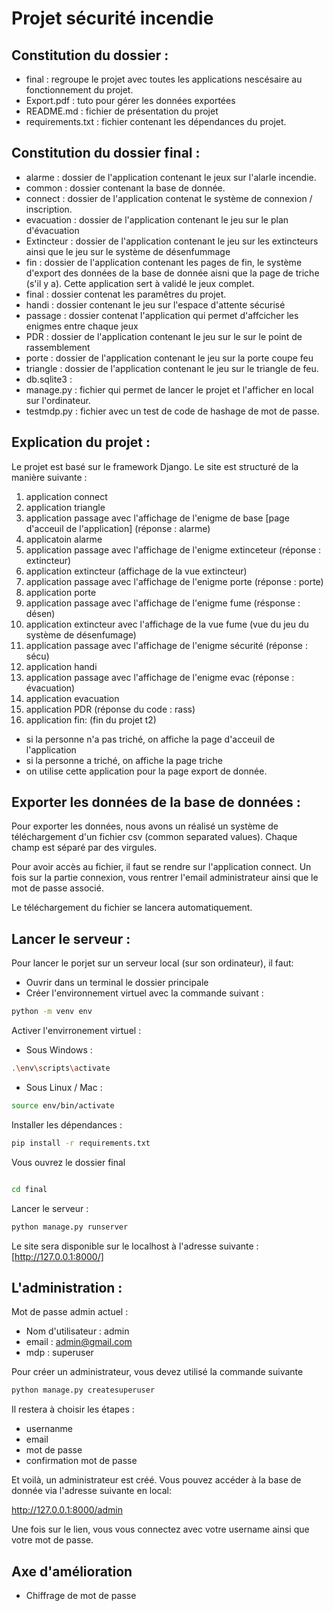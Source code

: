 # Projet sécurité incendie 

## Constitution du dossier :

- final : regroupe le projet avec toutes les applications nescésaire au fonctionnement du projet. 
- Export.pdf : tuto pour gérer les données exportées
- README.md : fichier de présentation du projet
- requirements.txt : fichier contenant les dépendances du projet.

## Constitution du dossier final : 

- alarme : dossier de l'application contenant le jeux sur l'alarle incendie.
- common : dossier contenant la base de donnée.
- connect : dossier de l'application contenat le système de connexion / inscription.
- evacuation : dossier de l'application contenant le jeu sur le plan d'évacuation 
- Extincteur : dossier de l'application contenant le jeu sur les extincteurs ainsi que le jeu sur le système de désenfummage
- fin : dossier de l'application contenant les pages de fin, le système d'export des données de la base de donnée aisni que la page de triche (s'il y a). Cette application sert à validé le jeux complet. 
- final : dossier contenat les paramêtres du projet. 
- handi : dossier contenant le jeu sur l'espace d'attente sécurisé
- passage : dossier contenat l'application qui permet d'affcicher les enigmes entre chaque jeux
- PDR : dossier de l'application contenant le jeu sur le sur le point de rassemblement
- porte : dossier de l'application contenant le jeu sur la porte coupe feu
- triangle : dossier de l'application contenant le jeu sur le triangle de feu. 
- db.sqlite3 : 
- manage.py : fichier qui permet de lancer le projet et l'afficher en local sur l'ordinateur. 
- testmdp.py : fichier avec un test de code de hashage de mot de passe.


## Explication du projet : 

Le projet est basé sur le framework Django. Le site est structuré de la manière suivante : 
1) application connect 
2) application triangle
3) application passage avec l'affichage de l'enigme de base [page d'acceuil de l'application] (réponse : alarme)
4) applicatoin alarme
5) application passage avec l'affichage de l'enigme extinceteur (réponse : extincteur)
6) application extincteur (affichage de la vue extincteur)
7) application passage avec l'affichage de l'enigme porte (réponse : porte)
8) application porte 
9) application passage avec l'affichage de l'enigme fume (résponse : désen)
10) application extincteur avec l'affichage de la vue fume (vue du jeu du système de désenfumage)
11) application passage avec l'affichage de l'enigme sécurité (réponse : sécu)
12) application handi 
13) application passage avec l'affichage de l'enigme evac (réponse : évacuation)
14) application evacuation 
15) application PDR (réponse du code : rass)
16) application fin: (fin du projet t2)
- si la personne n'a pas triché, on affiche la page d'acceuil de l'application
- si la personne a triché, on affiche la page triche
- on utilise cette application pour la page export de donnée. 

## Exporter les données de la base de données : 

Pour exporter les données, nous avons un réalisé un système de téléchargement d'un fichier csv (common separated values). 
Chaque champ est séparé par des virgules. 

Pour avoir accès au fichier, il faut se rendre sur l'application connect. Un fois sur la partie connexion, vous rentrer l'email administrateur ainsi que le mot de passe associé. 

Le téléchargement du fichier se lancera automatiquement. 

## Lancer le serveur : 

Pour lancer le porjet sur un serveur local (sur son ordinateur), il faut: 
- Ouvrir dans un terminal le dossier principale
- Créer l'environnement virtuel avec la commande suivant : 

```bash
python -m venv env
```
Activer l'envirronement virtuel : 

- Sous Windows : 
```bash
.\env\scripts\activate

```

- Sous Linux / Mac : 
```bash
source env/bin/activate

```

Installer les dépendances : 

```bash
pip install -r requirements.txt

```


Vous ouvrez le dossier final

```bash

cd final 

```

Lancer le serveur : 

```bash
python manage.py runserver

```

Le site sera disponible sur le localhost à l'adresse suivante : [http://127.0.0.1:8000/]


## L'administration :

Mot de passe admin actuel :

- Nom d'utilisateur : admin
- email : admin@gmail.com
- mdp : superuser

Pour créer un administrateur, vous devez utilisé la commande suivante 

```bash
python manage.py createsuperuser

```

Il restera à choisir les étapes :
- usernanme
- email
- mot de passe
- confirmation mot de passe 

Et voilà, un administrateur est créé. 
Vous pouvez accéder à la base de donnée via l'adresse suivante en local: 

http://127.0.0.1:8000/admin

Une fois sur le lien, vous vous connectez avec votre username ainsi que votre mot de passe. 

## Axe d'amélioration 

- Chiffrage de mot de passe